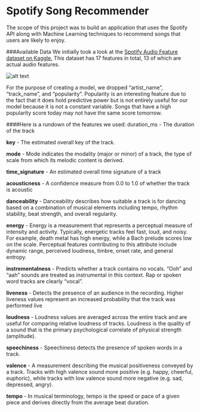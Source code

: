 # Spotify Song Recommender

The scope of this project was to build an application that uses the Spotify API along with Machine Learning techniques to recommend songs that users are likely to enjoy. 

###Available Data
We initially took a look at the [Spotify Audio Feature dataset on Kaggle.](https://www.kaggle.com/tomigelo/spotify-audio-features) This dataset has 17 features in total, 13 of which are actual audio features. 

![alt text](https://github.com/bw-spotify-oct/ds/blob/master/img/feat.png "Logo Title Text 1")

For the purpose of creating a model, we dropped “artist_name”, “track_name”, and “popularity”. Popularity is an interesting feature due to the fact that it does hold predictive power but is not entirely useful for our model because it is not a constant variable. Songs that have a high popularity score today may not have the same score tomorrow.

####Here is a rundown of the features we used:
duration_ms - The duration of the track

**key** - The estimated overall key of the track.

**mode** - Mode indicates the modality (major or minor) of a track, the type of scale from which its melodic content is derived.

**time_signature** - An estimated overall time signature of a track

**acousticness** - A confidence measure from 0.0 to 1.0 of whether the track is acoustic

**danceability** - Danceability describes how suitable a track is for dancing based on a combination of musical elements including tempo, rhythm stability, beat strength, and overall regularity.

**energy** - Energy is a measurement that represents a perceptual measure of intensity and activity. Typically, energetic tracks feel fast, loud, and noisy. For example, death metal has high energy, while a Bach prelude scores low on the scale. Perceptual features contributing to this attribute include dynamic range, perceived loudness, timbre, onset rate, and general entropy.

**instrementalness** - Predicts whether a track contains no vocals. “Ooh” and “aah” sounds are treated as instrumental in this context. Rap or spoken word tracks are clearly “vocal”.

 **liveness** - Detects the presence of an audience in the recording. Higher liveness values represent an increased probability that the track was performed live

**loudness** - Loudness values are averaged across the entire track and are useful for comparing relative loudness of tracks. Loudness is the quality of a sound that is the primary psychological correlate of physical strength (amplitude).

**speechiness** - Speechiness detects the presence of spoken words in a track.

**valence** - A measurement describing the musical positiveness conveyed by a track. Tracks with high valence sound more positive (e.g. happy, cheerful, euphoric), while tracks with low valence sound more negative (e.g. sad, depressed, angry).

**tempo** - In musical terminology, tempo is the speed or pace of a given piece and derives directly from the average beat duration.

